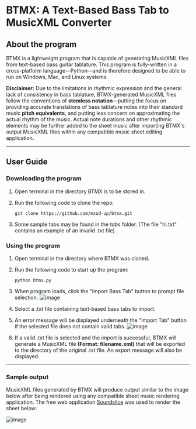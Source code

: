 # BTMX: A Text-Based Bass Tab to MusicXML Converter

## About the program

BTMX is a lightweight program that is capable of generating MusicXML files from text-based bass guitar tablature. This program is fully-written in a cross-platform language—Python—and is therefore designed to be able to run on Windows, Mac, and Linux systems.

**Disclaimer:** Due to the limitations in rhythmic expression and the general lack of consistency in bass tablature, BTMX-generated MusicXML files follow the conventions of **stemless notation**—putting the focus on providing accurate translations of bass tablature notes into their standard music **pitch equivalents**, and putting less concern on approximating the actual rhythm of the music. Actual note durations and other rhythmic elements may be further added to the sheet music after importing BTMX's output MusicXML files within any compatible music sheet editing application.

---

## User Guide

### Downloading the program

1.  Open terminal in the directory BTMX is to be stored in.
2.  Run the following code to clone the repo:

    ```
    git clone https://github.com/mzod-up/btmx.git
    ```

3.  Some sample tabs may be found in the _tabs_ folder. (The file "hi.txt" contains an example of an invalid .txt file)

### Using the program

1. Open terminal in the directory where BTMX was cloned.
2. Run the following code to start up the program:

   ```
   python btmx.py
   ```

3. When program loads, click the "Import Bass Tab" button to prompt file selection.
![image](https://github.com/mzod-up/btmx/assets/91300690/67c37150-5049-4057-911a-2765e7509e18)
4. Select a .txt file containing text-based bass tabs to import.
5. An error message will be displayed underneath the "Import Tab" button if the selected file does not contain valid tabs.
![image](https://github.com/mzod-up/btmx/assets/91300690/730b6e10-6dcc-4f50-8853-7858c9f15d01)
6. If a valid .txt file is selected and the import is successful, BTMX will generate a MusicXML file **(Format: filename.xml)** that will be exported to the directory of the original .txt file. An export message will also be displayed.

---

### Sample output

MusicXML files generated by BTMX will produce output similar to the image below after being rendered using any compatible sheet music rendering application. The free web application [Soundslice](https://www.soundslice.com) was used to render the sheet below:


![image](https://github.com/mzod-up/btmx/assets/91300690/8320ffde-ba3b-4e0f-82c4-1f9e8c8d945d)
